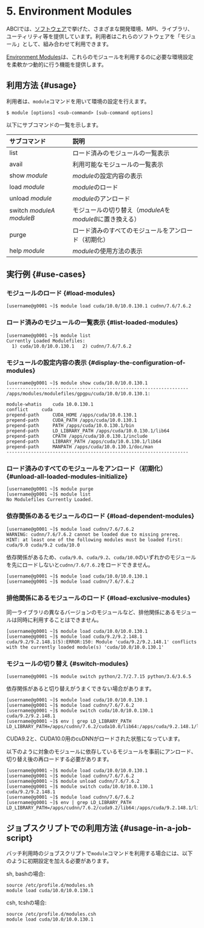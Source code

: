 # 5. Environment Modules

ABCIでは、[ソフトウェア](01.md#software)で挙げた、さまざまな開発環境、MPI、ライブラリ、ユーティリティ等を提供しています。利用者はこれらのソフトウェアを「モジュール」として、組み合わせて利用できます。

[Environment Modules](http://modules.sourceforge.net/)は、これらのモジュールを利用するのに必要な環境設定を柔軟かつ動的に行う機能を提供します。

## 利用方法 {#usage}

利用者は、`module`コマンドを用いて環境の設定を行えます。

```
$ module [options] <sub-command> [sub-command options]
```

以下にサブコマンドの一覧を示します。

| サブコマンド | 説明 |
|:--|:--|
| list | ロード済みのモジュールの一覧表示 |
| avail | 利用可能なモジュールの一覧表示 |
| show *module* | *module*の設定内容の表示 |
| load *module* | *module*のロード |
| unload *module* | *module*のアンロード |
| switch *moduleA* *moduleB* | モジュールの切り替え（*moduleA*を*moduleB*に置き換える） |
| purge | ロード済みのすべてのモジュールをアンロード（初期化） |
| help *module* | *module*の使用方法の表示 |

## 実行例 {#use-cases}

### モジュールのロード {#load-modules}

```
[username@g0001 ~]$ module load cuda/10.0/10.0.130.1 cudnn/7.6/7.6.2
```

### ロード済みのモジュールの一覧表示 {#list-loaded-modules}

```
[username@g0001 ~]$ module list
Currently Loaded Modulefiles:
  1) cuda/10.0/10.0.130.1   2) cudnn/7.6/7.6.2
```

### モジュールの設定内容の表示 {#display-the-configuration-of-modules}

```
[username@g0001 ~]$ module show cuda/10.0/10.0.130.1
-------------------------------------------------------------------
/apps/modules/modulefiles/gpgpu/cuda/10.0/10.0.130.1:

module-whatis	 cuda 10.0.130.1
conflict	 cuda
prepend-path	 CUDA_HOME /apps/cuda/10.0.130.1
prepend-path	 CUDA_PATH /apps/cuda/10.0.130.1
prepend-path	 PATH /apps/cuda/10.0.130.1/bin
prepend-path	 LD_LIBRARY_PATH /apps/cuda/10.0.130.1/lib64
prepend-path	 CPATH /apps/cuda/10.0.130.1/include
prepend-path	 LIBRARY_PATH /apps/cuda/10.0.130.1/lib64
prepend-path	 MANPATH /apps/cuda/10.0.130.1/doc/man
-------------------------------------------------------------------
```

### ロード済みのすべてのモジュールをアンロード（初期化） {#unload-all-loaded-modules-initialize}

```
[username@g0001 ~]$ module purge
[username@g0001 ~]$ module list
No Modulefiles Currently Loaded.
```

### 依存関係のあるモジュールのロード {#load-dependent-modules}

```
[username@g0001 ~]$ module load cudnn/7.6/7.6.2
WARNING: cudnn/7.6/7.6.2 cannot be loaded due to missing prereq.
HINT: at least one of the following modules must be loaded first: cuda/9.0 cuda/9.2 cuda/10.0
```

依存関係があるため、`cuda/9.0`、`cuda/9.2`、`cuda/10.0`のいずれかのモジュールを先にロードしないと`cudnn/7.6/7.6.2`をロードできません。

```
[username@g0001 ~]$ module load cuda/10.0/10.0.130.1
[username@g0001 ~]$ module load cudnn/7.6/7.6.2
```

### 排他関係にあるモジュールのロード {#load-exclusive-modules}

同一ライブラリの異なるバージョンのモジュールなど、排他関係にあるモジュールは同時に利用することはできません。

```
[username@g0001 ~]$ module load cuda/10.0/10.0.130.1
[username@g0001 ~]$ module load cuda/9.2/9.2.148.1
cuda/9.2/9.2.148.1(5):ERROR:150: Module 'cuda/9.2/9.2.148.1' conflicts with the currently loaded module(s) 'cuda/10.0/10.0.130.1'
```

### モジュールの切り替え {#switch-modules}

```
[username@g0001 ~]$ module switch python/2.7/2.7.15 python/3.6/3.6.5
```

依存関係があると切り替えがうまくできない場合があります。

```
[username@g0001 ~]$ module load cuda/10.0/10.0.130.1
[username@g0001 ~]$ module load cudnn/7.6/7.6.2
[username@g0001 ~]$ module switch cuda/10.0/10.0.130.1 cuda/9.2/9.2.148.1
[username@g0001 ~]$ env | grep LD_LIBRARY_PATH
LD_LIBRARY_PATH=/apps/cudnn/7.6.2/cuda10.0/lib64:/apps/cuda/9.2.148.1/lib64
```

CUDA9.2と、CUDA10.0用のcuDNNがロードされた状態になっています。

以下のように対象のモジュールに依存しているモジュールを事前にアンロード、切り替え後の再ロードする必要があります。

```
[username@g0001 ~]$ module load cuda/10.0/10.0.130.1
[username@g0001 ~]$ module load cudnn/7.6/7.6.2
[username@g0001 ~]$ module unload cudnn/7.6/7.6.2
[username@g0001 ~]$ module switch cuda/10.0/10.0.130.1 cuda/9.2/9.2.148.1
[username@g0001 ~]$ module load cudnn/7.6/7.6.2
[username@g0001 ~]$ env | grep LD_LIBRARY_PATH
LD_LIBRARY_PATH=/apps/cudnn/7.6.2/cuda9.2/lib64:/apps/cuda/9.2.148.1/lib64
```

## ジョブスクリプトでの利用方法 {#usage-in-a-job-script}

バッチ利用時のジョブスクリプトで`module`コマンドを利用する場合には、以下のように初期設定を加える必要があります。

sh, bashの場合:

```
source /etc/profile.d/modules.sh
module load cuda/10.0/10.0.130.1
```

csh, tcshの場合:

```
source /etc/profile.d/modules.csh
module load cuda/10.0/10.0.130.1
```
